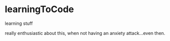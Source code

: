 # learningToCode

learning stuff

really enthusiastic about this, when not having an anxiety attack...even then.
